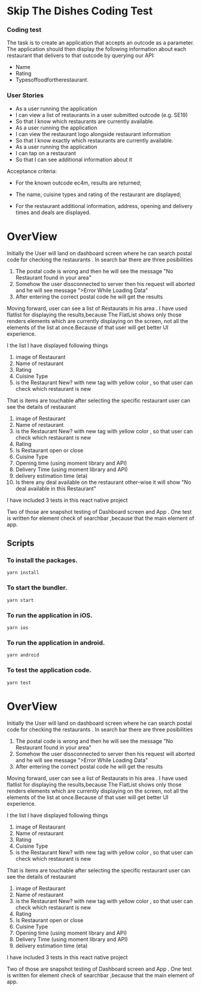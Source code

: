 
# Skip The Dishes Coding Test #

### Coding test ###

The task is to create an application that accepts an outcode as a parameter. The application should then display the following information about each restaurant that delivers to that outcode by querying our API:

* Name
* Rating
* Typesoffoodfortherestaurant.

### User Stories ### 
* As a user running the application
* I can view a list of restaurants in a user submitted outcode (e.g. SE19)
* So that I know which restaurants are currently available.
* As a user running the application
* I can view the restaurant logo alongside restaurant information
* So that I know exactly which restaurants are currently available.
* As a user running the application
* I can tap on a restaurant
* So that I can see additional information about it

Acceptance criteria:
* For the known outcode ec4m, results are returned;

* The name, cuisine types and rating of the restaurant are displayed;
* For the restaurant additional information, address, opening and delivery times and deals are
displayed.


# OverView
Initially the User will land on dashboard screen where he can search postal code for checking the restaurants .
In search bar there are three posibilities
1) The postal code is wrong and then he will see the message "No Restaurant found in your area"
2) Somehow the user dissconnected to server then his request will aborted and he will see message ">Error While Loading Data"
3) After entering the correct postal code he will get the results 

Moving forward, user can see a list of Restaurats in his area . I have used flatlist for displaying the results,because The FlatList shows only those renders elements which are currently displaying on the screen, not all the elements of the list at once.Because of that user will get better UI experience.

I the list I have displayed following things
1) image of Restaurant
2) Name of restaurant
3) Rating
4) Cuisine Type
5) is the Restaurant New? with new tag with yellow color , so that user can check which restaurant is new

That is items are touchable
after selecting the specific restaurant user can see the details of restaurant 
1) image of Restaurant
2) Name of restaurant
3) is the Restaurant New? with new tag with yellow color , so that user can check which restaurant is new
4) Rating
5) Is Restaurant open or close
6) Cuisine Type
7) Opening time (using moment library and API)
8) Delivery Time (using moment library and API)
9) delivery estimation time (eta)
10) Is there any deal available on the restaurant other-wise it will show "No deal available in this Restaurant"


I have included 3 tests in this react native project

Two of those are snapshot testing of Dashboard screen and App .
One test is written for element check of searchbar ,because that the main element of app.



## Scripts

### To install the packages.
 `yarn install`  

### To start the bundler.
  `yarn start` 

### To run the application in iOS.
  `yarn ios`

### To run the application in android.
  `yarn android`

### To test the application code.
  `yarn test`


# OverView
Initially the User will land on dashboard screen where he can search postal code for checking the restaurants .
In search bar there are three posibilities
1) The postal code is wrong and then he will see the message "No Restaurant found in your area"
2) Somehow the user dissconnected to server then his request will aborted and he will see message ">Error While Loading Data"
3) After entering the correct postal code he will get the results 

Moving forward, user can see a list of Restaurats in his area . I have used flatlist for displaying the results,because The FlatList shows only those renders elements which are currently displaying on the screen, not all the elements of the list at once.Because of that user will get better UI experience.

I the list I have displayed following things
1) image of Restaurant
2) Name of restaurant
3) Rating
4) Cuisine Type
5) is the Restaurant New? with new tag with yellow color , so that user can check which restaurant is new

That is items are touchable
after selecting the specific restaurant user can see the details of restaurant 
1) image of Restaurant
2) Name of restaurant
3) is the Restaurant New? with new tag with yellow color , so that user can check which restaurant is new
4) Rating
5) Is Restaurant open or close
6) Cuisine Type
7) Opening time (using moment library and API)
8) Delivery Time (using moment library and API)
9) delivery estimation time (eta)


I have included 3 tests in this react native project

Two of those are snapshot testing of Dashboard screen and App .
One test is written for element check of searchbar ,because that the main element of app.



